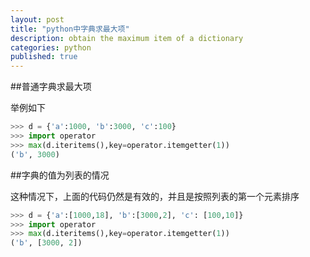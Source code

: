 ```yaml
---
layout: post
title: "python中字典求最大项"
description: obtain the maximum item of a dictionary
categories: python
published: true
---
```



##普通字典求最大项

举例如下

~~~python
>>> d = {'a':1000, 'b':3000, 'c':100}
>>> import operator
>>> max(d.iteritems(),key=operator.itemgetter(1))
('b', 3000)
~~~

##字典的值为列表的情况

这种情况下，上面的代码仍然是有效的，并且是按照列表的第一个元素排序

~~~python
>>> d = {'a':[1000,18], 'b':[3000,2], 'c': [100,10]}
>>> import operator
>>> max(d.iteritems(),key=operator.itemgetter(1))
('b', [3000, 2])
~~~
